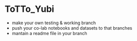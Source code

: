 ﻿# ToTTo_Yubi
 
- make your own testing & working branch
- push your co-lab notebooks and datasets to that branches
- mantain a readme file in your branch
